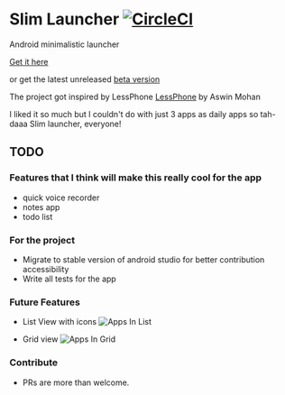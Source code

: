 # Slim Launcher [![CircleCI](https://circleci.com/gh/subbramanil/slim-launcher.svg?style=svg)](https://circleci.com/gh/subbramanil/slim-launcher)

Android minimalistic launcher

[Get it here](https://play.google.com/apps//details?id=com.sduduzog.slimlauncher)

or get the latest unreleased [beta version](https://play.google.com/apps/testing/com.sduduzog.slimlauncher)

The project got inspired by LessPhone [LessPhone](https://play.google.com/store/apps/details?id=me.aswinmohan.nophone) by Aswin Mohan

I liked it so much but I couldn't do with just 3 apps as daily apps so tah-daaa Slim launcher, everyone!

## TODO

### Features that I think will make this really cool for the app

- quick voice recorder
- notes app
- todo list

### For the project

- Migrate to stable version of android studio for better contribution accessibility
- Write all tests for the app

### Future Features

- List View with icons
![Apps In List](https://s3-us-west-2.amazonaws.com/my-blogresources/screenshots/apps_in_list.png)

- Grid view
![Apps In Grid](https://s3-us-west-2.amazonaws.com/my-blogresources/screenshots/apps_in_grid.png)

### Contribute

- PRs are more than welcome.